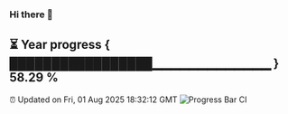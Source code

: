 ### Hi there 👋
⏳ Year progress { █████████████████▁▁▁▁▁▁▁▁▁▁▁▁▁ } 58.29 %
---
⏰ Updated on Fri, 01 Aug 2025 18:32:12 GMT
![Progress Bar CI](https://github.com/liununu/liununu/workflows/Progress%20Bar%20CI/badge.svg)
